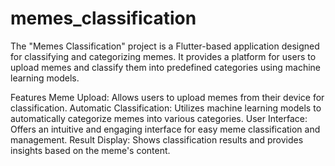 # memes_classification

The "Memes Classification" project is a Flutter-based application designed for classifying and categorizing memes. It provides a platform for users to upload memes and classify them into predefined categories using machine learning models.

Features
Meme Upload: Allows users to upload memes from their device for classification.
Automatic Classification: Utilizes machine learning models to automatically categorize memes into various categories.
User Interface: Offers an intuitive and engaging interface for easy meme classification and management.
Result Display: Shows classification results and provides insights based on the meme's content.

